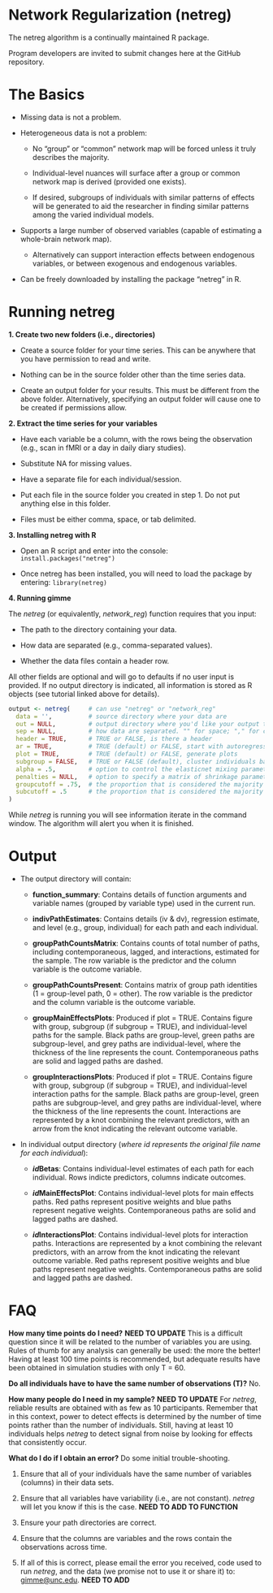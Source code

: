 <!-- README.md is generated from README.Rmd. Please edit that file -->

# **Network Regularization (netreg)**

The netreg algorithm is a continually maintained R package.

Program developers are invited to submit changes here at the GitHub
repository.

# **The Basics**

  - Missing data is not a problem.

  - Heterogeneous data is not a problem:
    
      - No “group” or “common” network map will be forced unless it
        truly describes the majority.
    
      - Individual-level nuances will surface after a group or common
        network map is derived (provided one exists).
    
      - If desired, subgroups of individuals with similar patterns of
        effects will be generated to aid the researcher in finding
        similar patterns among the varied individual models.

  - Supports a large number of observed variables (capable of estimating
    a whole-brain network map).
    
      - Alternatively can support interaction effects between endogenous
        variables, or between exogenous and endogenous variables.

  - Can be freely downloaded by installing the package “netreg” in R.

# **Running netreg**

**1. Create two new folders (i.e., directories)**

  - Create a source folder for your time series. This can be anywhere
    that you have permission to read and write.

  - Nothing can be in the source folder other than the time series data.

  - Create an output folder for your results. This must be different
    from the above folder. Alternatively, specifying an output folder
    will cause one to be created if permissions allow.

**2. Extract the time series for your variables**

  - Have each variable be a column, with the rows being the observation
    (e.g., scan in fMRI or a day in daily diary studies).

  - Substitute NA for missing values.

  - Have a separate file for each individual/session.

  - Put each file in the source folder you created in step 1. Do not put
    anything else in this folder.

  - Files must be either comma, space, or tab delimited.

**3. Installing netreg with R**

  - Open an R script and enter into the console:
    `install.packages("netreg")`

  - Once netreg has been installed, you will need to load the package by
    entering: `library(netreg)`

**4. Running gimme**

The *netreg* (or equivalently, *network\_reg*) function requires that
you input:

  - The path to the directory containing your data.

  - How data are separated (e.g., comma-separated values).

  - Whether the data files contain a header row.

All other fields are optional and will go to defaults if no user input
is provided. If no output directory is indicated, all information is
stored as R objects (see tutorial linked above for details).

``` r
output <- netreg(     # can use "netreg" or "network_reg"
  data = '',          # source directory where your data are 
  out = NULL,         # output directory where you'd like your output to go (if NULL, output will only be saved in a list object)
  sep = NULL,         # how data are separated. "" for space; "," for comma, "/t" for tab-delimited
  header = TRUE,      # TRUE or FALSE, is there a header
  ar = TRUE,          # TRUE (default) or FALSE, start with autoregressive paths open
  plot = TRUE,        # TRUE (default) or FALSE, generate plots
  subgroup = FALSE,   # TRUE or FALSE (default), cluster individuals based on similarities in effects
  alpha = .5,         # option to control the elasticnet mixing parameter; alpha = .5 (default), alpha = 1 is the lasso penalty, alpha = 0 is the ridge regression penalty
  penalties = NULL,   # option to specify a matrix of shrinkage parameters that will control the initial search for a group-level network map
  groupcutoff = .75,  # the proportion that is considered the majority at the group level
  subcutoff = .5      # the proportion that is considered the majority at the subgroup level
)        
```

While *netreg* is running you will see information iterate in the
command window. The algorithm will alert you when it is finished.

# **Output**

  - The output directory will contain:
    
      - **function\_summary**: Contains details of function arguments
        and variable names (grouped by variable type) used in the
        current run.
    
      - **indivPathEstimates**: Contains details (iv & dv), regression
        estimate, and level (e.g., group, individual) for each path and
        each individual.
    
      - **groupPathCountsMatrix**: Contains counts of total number of
        paths, including contemporaneous, lagged, and interactions,
        estimated for the sample. The row variable is the predictor and
        the column variable is the outcome variable.
    
      - **groupPathCountsPresent**: Contains matrix of group path
        identities (1 = group-level path, 0 = other). The row variable
        is the predictor and the column variable is the outcome
        variable.
    
      - **groupMainEffectsPlots**: Produced if plot = TRUE. Contains
        figure with group, subgroup (if subgroup = TRUE), and
        individual-level paths for the sample. Black paths are
        group-level, green paths are subgroup-level, and grey paths are
        individual-level, where the thickness of the line represents the
        count. Contemporaneous paths are solid and lagged paths are
        dashed.
    
      - **groupInteractionsPlots**: Produced if plot = TRUE. Contains
        figure with group, subgroup (if subgroup = TRUE), and
        individual-level interaction paths for the sample. Black paths
        are group-level, green paths are subgroup-level, and grey paths
        are individual-level, where the thickness of the line represents
        the count. Interactions are represented by a knot combining the
        relevant predictors, with an arrow from the knot indicating the
        relevant outcome variable.

  - In individual output directory (*where id represents the original
    file name for each individual*):
    
      - ***id*Betas**: Contains individual-level estimates of each path
        for each individual. Rows indicte predictors, columns indicate
        outcomes.
    
      - ***id*MainEffectsPlot**: Contains individual-level plots for
        main effects paths. Red paths represent positive weights and
        blue paths represent negative weights. Contemporaneous paths are
        solid and lagged paths are dashed.
    
      - ***id*InteractionsPlot**: Contains individual-level plots for
        interaction paths. Interactions are represented by a knot
        combining the relevant predictors, with an arrow from the knot
        indicating the relevant outcome variable. Red paths represent
        positive weights and blue paths represent negative weights.
        Contemporaneous paths are solid and lagged paths are dashed.

# **FAQ**

**How many time points do I need?** **NEED TO UPDATE** This is a
difficult question since it will be related to the number of variables
you are using. Rules of thumb for any analysis can generally be used:
the more the better\! Having at least 100 time points is recommended,
but adequate results have been obtained in simulation studies with only
T = 60.

**Do all individuals have to have the same number of observations (T)?**
No.

**How many people do I need in my sample?** **NEED TO UPDATE** For
*netreg*, reliable results are obtained with as few as 10 participants.
Remember that in this context, power to detect effects is determined by
the number of time points rather than the number of individuals. Still,
having at least 10 individuals helps *netreg* to detect signal from
noise by looking for effects that consistently occur.

**What do I do if I obtain an error?** Do some initial trouble-shooting.

1.  Ensure that all of your individuals have the same number of
    variables (columns) in their data sets.

2.  Ensure that all variables have variability (i.e., are not constant).
    *netreg* will let you know if this is the case. **NEED TO ADD TO
    FUNCTION**

3.  Ensure your path directories are correct.

4.  Ensure that the columns are variables and the rows contain the
    observations across time.

5.  If all of this is correct, please email the error you received, code
    used to run *netreg*, and the data (we promise not to use it or
    share it) to: <gimme@unc.edu>. **NEED TO ADD**
